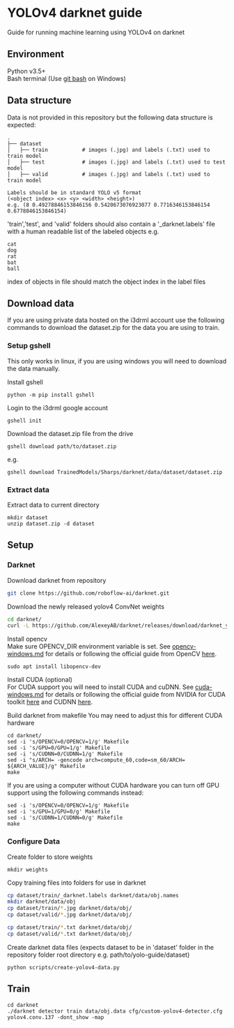 # YOLOv4 darknet guide
Guide for running machine learning using YOLOv4 on darknet

## Environment
Python v3.5+  
Bash terminal (Use [git bash](https://git-scm.com/downloads) on Windows)

## Data structure
Data is not provided in this repository but the following data structure is expected:
```
.
├── dataset
│   ├── train           # images (.jpg) and labels (.txt) used to train model
│   ├── test            # images (.jpg) and labels (.txt) used to test model
│   ├── valid           # images (.jpg) and labels (.txt) used to train model
```
```
Labels should be in standard YOLO v5 format  
(<object index> <x> <y> <width> <height>) 
e.g. (8 0.49278846153846156 0.5420673076923077 0.7716346153846154 0.6778846153846154)
```
'train','test', and 'valid' folders should also contain a '_darknet.labels' file with a human readable list of the labeled objects e.g.
```
cat
dog
rat
bat
ball
```
index of objects in file should match the object index in the label files

## Download data
If you are using private data hosted on the i3drml account use the following commands to download the dataset.zip for the data you are using to train.  

### Setup gshell
This only works in linux, if you are using windows you will need to download the data manually.  

Install gshell
```
python -m pip install gshell
```
Login to the i3drml google account
```
gshell init 
```
Download the dataset.zip file from the drive
```
gshell download path/to/dataset.zip
```
e.g.
```
gshell download TrainedModels/Sharps/darknet/data/dataset/dataset.zip
```
### Extract data
Extract data to current directory
```
mkdir dataset
unzip dataset.zip -d dataset
```

## Setup
### Darknet
Download darknet from repository
```bash
git clone https://github.com/roboflow-ai/darknet.git
```
Download the newly released yolov4 ConvNet weights
```bash
cd darknet/
curl -L https://github.com/AlexeyAB/darknet/releases/download/darknet_yolo_v3_optimal/yolov4.conv.137 --output yolov4.conv.137
```
Install opencv  
Make sure OPENCV_DIR environment variable is set. See [opencv-windows.md](opencv-windows.md) for details or following the official guide from OpenCV [here](https://docs.opencv.org/4.5.2/d3/d52/tutorial_windows_install.html). 
```
sudo apt install libopencv-dev
```
Install CUDA (optional)  
For CUDA support you will need to install CUDA and cuDNN. See [cuda-windows.md](cuda-windows.md) for details or following the official guide from NVIDIA for CUDA toolkit [here](https://docs.nvidia.com/cuda/cuda-installation-guide-microsoft-windows/index.html) and CUDNN [here](https://docs.nvidia.com/deeplearning/cudnn/install-guide/index.html).

Build darknet from makefile
You may need to adjust this for different CUDA hardware  
```
cd darknet/
sed -i 's/OPENCV=0/OPENCV=1/g' Makefile
sed -i 's/GPU=0/GPU=1/g' Makefile
sed -i 's/CUDNN=0/CUDNN=1/g' Makefile
sed -i "s/ARCH= -gencode arch=compute_60,code=sm_60/ARCH= ${ARCH_VALUE}/g" Makefile
make
```
If you are using a computer without CUDA hardware you can turn off GPU support using the following commands instead:
```
sed -i 's/OPENCV=0/OPENCV=1/g' Makefile
sed -i 's/GPU=1/GPU=0/g' Makefile
sed -i 's/CUDNN=1/CUDNN=0/g' Makefile
make
```

### Configure Data
Create folder to store weights
```
mkdir weights
```
Copy training files into folders for use in darknet
```bash
cp dataset/train/_darknet.labels darknet/data/obj.names
mkdir darknet/data/obj
cp dataset/train/*.jpg darknet/data/obj/
cp dataset/valid/*.jpg darknet/data/obj/

cp dataset/train/*.txt darknet/data/obj/
cp dataset/valid/*.txt darknet/data/obj/
```
Create darknet data files (expects dataset to be in 'dataset' folder in the repository folder root directory e.g. path/to/yolo-guide/dataset)
```
python scripts/create-yolov4-data.py
```

## Train
```
cd darknet
./darknet detector train data/obj.data cfg/custom-yolov4-detector.cfg yolov4.conv.137 -dont_show -map
```
